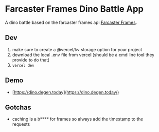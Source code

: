 # Farcaster Frames Dino Battle App

A dino battle based on the farcaster frames api [Farcaster Frames](https://warpcast.notion.site/Farcaster-Frames-4bd47fe97dc74a42a48d3a234636d8c5). 


## Dev

1) make sure to create a @vercel/kv storage option for your project 
2) download the local .env file from vercel (should be a cmd line tool they provide to do that)
3) `vercel dev`

## Demo

- [https://dino.degen.today](https://dino.degen.today/)

## Gotchas

* caching is a b**** for frames so always add the timestamp to the requests

